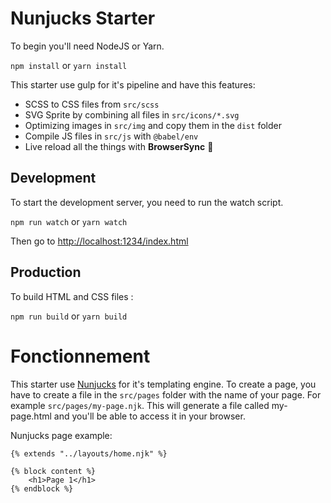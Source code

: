 # Nunjucks Starter

To begin you'll need NodeJS or Yarn.

`npm install` or `yarn install`

This starter use gulp for it's pipeline and have this features:

- SCSS to CSS files from `src/scss`
- SVG Sprite by combining all files in `src/icons/*.svg`
- Optimizing images in `src/img` and copy them in the `dist` folder
- Compile JS files in `src/js` with `@babel/env`
- Live reload all the things with **BrowserSync** 🚀

## Development

To start the development server, you need to run the watch script.

`npm run watch` or `yarn watch`

Then go to [http://localhost:1234/index.html](http://localhost:1234/index.html)

## Production

To build HTML and CSS files :

`npm run build` or `yarn build`

# Fonctionnement

This starter use [Nunjucks](https://mozilla.github.io/nunjucks/) for it's templating engine. To create a page, you have to create a file in the `src/pages` folder with the name of your page. For example `src/pages/my-page.njk`. This will generate a file called my-page.html and you'll be able to access it in your browser.

Nunjucks page example:

```nunjucks
{% extends "../layouts/home.njk" %}

{% block content %}
    <h1>Page 1</h1>
{% endblock %}
```
